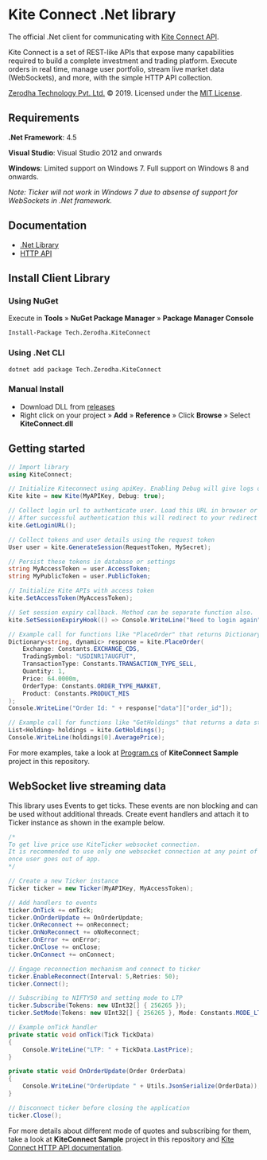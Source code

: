 # Kite Connect .Net library
The official .Net client for communicating with [Kite Connect API](https://kite.trade).

Kite Connect is a set of REST-like APIs that expose many capabilities required to build a complete investment and trading platform. Execute orders in real time, manage user portfolio, stream live market data (WebSockets), and more, with the simple HTTP API collection.

[Zerodha Technology Pvt. Ltd.](http://zerodha.com) &copy; 2019. Licensed under the [MIT License](/license/).

## Requirements

**.Net Framework**: 4.5

**Visual Studio**: Visual Studio 2012 and onwards

**Windows**: Limited support on Windows 7. Full support on Windows 8 and onwards.

*Note: Ticker will not work in Windows 7 due to absense of support for WebSockets in .Net framework.*

## Documentation

* [.Net Library](https://kite.trade/docs/kiteconnectdotnet/)
* [HTTP API](https://kite.trade/docs/connect/)

## Install Client Library


### Using NuGet

Execute in **Tools** &raquo; **NuGet Package Manager** &raquo; **Package Manager Console**

```
Install-Package Tech.Zerodha.KiteConnect
```
### Using .Net CLI

```
dotnet add package Tech.Zerodha.KiteConnect
```

### Manual Install

- Download DLL from [releases](https://github.com/zerodhatech/dotnetkiteconnect/releases)
- Right click on your project &raquo; **Add** &raquo; **Reference** &raquo; Click **Browse** &raquo; Select **KiteConnect.dll**

## Getting started
```csharp
// Import library
using KiteConnect;

// Initialize Kiteconnect using apiKey. Enabling Debug will give logs of requests and responses
Kite kite = new Kite(MyAPIKey, Debug: true);

// Collect login url to authenticate user. Load this URL in browser or WebView. 
// After successful authentication this will redirect to your redirect url with request token.
kite.GetLoginURL();

// Collect tokens and user details using the request token
User user = kite.GenerateSession(RequestToken, MySecret);

// Persist these tokens in database or settings
string MyAccessToken = user.AccessToken;
string MyPublicToken = user.PublicToken;

// Initialize Kite APIs with access token
kite.SetAccessToken(MyAccessToken);

// Set session expiry callback. Method can be separate function also.
kite.SetSessionExpiryHook(() => Console.WriteLine("Need to login again"));

// Example call for functions like "PlaceOrder" that returns Dictionary
Dictionary<string, dynamic> response = kite.PlaceOrder(
    Exchange: Constants.EXCHANGE_CDS,
    TradingSymbol: "USDINR17AUGFUT",
    TransactionType: Constants.TRANSACTION_TYPE_SELL,
    Quantity: 1,
    Price: 64.0000m,
    OrderType: Constants.ORDER_TYPE_MARKET,
    Product: Constants.PRODUCT_MIS
);
Console.WriteLine("Order Id: " + response["data"]["order_id"]);

// Example call for functions like "GetHoldings" that returns a data structure
List<Holding> holdings = kite.GetHoldings();
Console.WriteLine(holdings[0].AveragePrice);

```
For more examples, take a look at [Program.cs](https://github.com/zerodhatech/dotnetkiteconnect/blob/kite3/KiteConnectSample/Program.cs) of **KiteConnect Sample** project in this repository.

## WebSocket live streaming data

This library uses Events to get ticks. These events are non blocking and can be used without additional threads. Create event handlers and attach it to Ticker instance as shown in the example below.

```csharp
/* 
To get live price use KiteTicker websocket connection. 
It is recommended to use only one websocket connection at any point of time and make sure you stop connection, 
once user goes out of app.
*/

// Create a new Ticker instance
Ticker ticker = new Ticker(MyAPIKey, MyAccessToken);

// Add handlers to events
ticker.OnTick += onTick;
ticker.OnOrderUpdate += OnOrderUpdate;
ticker.OnReconnect += onReconnect;
ticker.OnNoReconnect += oNoReconnect;
ticker.OnError += onError;
ticker.OnClose += onClose;
ticker.OnConnect += onConnect;

// Engage reconnection mechanism and connect to ticker
ticker.EnableReconnect(Interval: 5,Retries: 50);
ticker.Connect();

// Subscribing to NIFTY50 and setting mode to LTP
ticker.Subscribe(Tokens: new UInt32[] { 256265 });
ticker.SetMode(Tokens: new UInt32[] { 256265 }, Mode: Constants.MODE_LTP);

// Example onTick handler
private static void onTick(Tick TickData)
{
    Console.WriteLine("LTP: " + TickData.LastPrice);
}

private static void OnOrderUpdate(Order OrderData)
{
    Console.WriteLine("OrderUpdate " + Utils.JsonSerialize(OrderData));
}

// Disconnect ticker before closing the application
ticker.Close();
```

For more details about different mode of quotes and subscribing for them, take a look at **KiteConnect Sample** project in this repository and [Kite Connect HTTP API documentation](https://kite.trade/docs/connect/v3).
